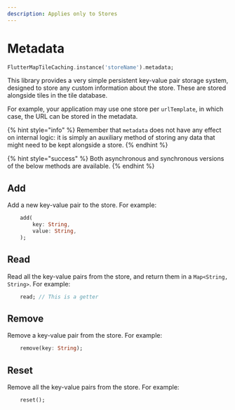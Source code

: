 ```yaml
---
description: Applies only to Stores
---
```


# Metadata

```dart
FlutterMapTileCaching.instance('storeName').metadata;
```

This library provides a very simple persistent key-value pair storage system, designed to store any custom information about the store. These are stored alongside tiles in the tile database.

For example, your application may use one store per `urlTemplate`, in which case, the URL can be stored in the metadata.

{% hint style="info" %}
Remember that `metadata` does not have any effect on internal logic: it is simply an auxiliary method of storing any data that might need to be kept alongside a store.
{% endhint %}

{% hint style="success" %}
Both asynchronous and synchronous versions of the below methods are available.
{% endhint %}

## Add

Add a new key-value pair to the store. For example:

```dart
    add(
        key: String,
        value: String,
    );
```

## Read

Read all the key-value pairs from the store, and return them in a `Map<String, String>`. For example:

```dart
    read; // This is a getter
```

## Remove

Remove a key-value pair from the store. For example:

```dart
    remove(key: String);
```

## Reset

Remove all the key-value pairs from the store. For example:

```dart
    reset();
```
